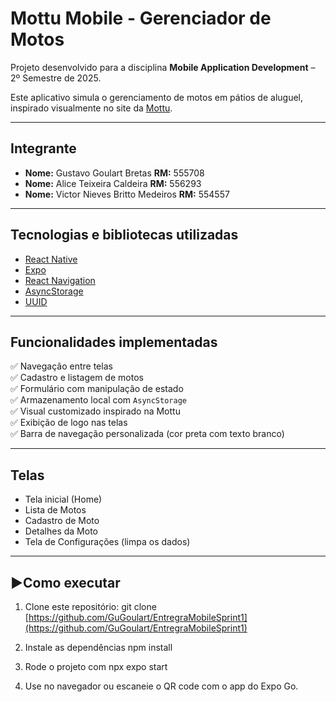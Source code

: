 # Mottu Mobile - Gerenciador de Motos

Projeto desenvolvido para a disciplina **Mobile Application Development** – 2º Semestre de 2025.

Este aplicativo simula o gerenciamento de motos em pátios de aluguel, inspirado visualmente no site da [Mottu](https://mottu.com.br).

---

## Integrante

- **Nome:** Gustavo Goulart Bretas  **RM:** 555708
- **Nome:** Alice Teixeira Caldeira  **RM:** 556293
- **Nome:** Victor Nieves Britto Medeiros  **RM:** 554557

---

## Tecnologias e bibliotecas utilizadas

- [React Native](https://reactnative.dev/)
- [Expo](https://expo.dev/)
- [React Navigation](https://reactnavigation.org/)
- [AsyncStorage](https://react-native-async-storage.github.io/async-storage/)
- [UUID](https://www.npmjs.com/package/uuid)

---

## Funcionalidades implementadas

✅ Navegação entre telas  
✅ Cadastro e listagem de motos  
✅ Formulário com manipulação de estado  
✅ Armazenamento local com `AsyncStorage`  
✅ Visual customizado inspirado na Mottu  
✅ Exibição de logo nas telas  
✅ Barra de navegação personalizada (cor preta com texto branco)

---

## Telas

- Tela inicial (Home)
- Lista de Motos
- Cadastro de Moto
- Detalhes da Moto
- Tela de Configurações (limpa os dados)

---

## ▶Como executar

1. Clone este repositório:
git clone [https://github.com/GuGoulart/EntregraMobileSprint1](https://github.com/GuGoulart/EntregraMobileSprint1)

2. Instale as dependências
npm install

3. Rode o projeto com
npx expo start

4. Use no navegador ou escaneie o QR code com o app do Expo Go.

